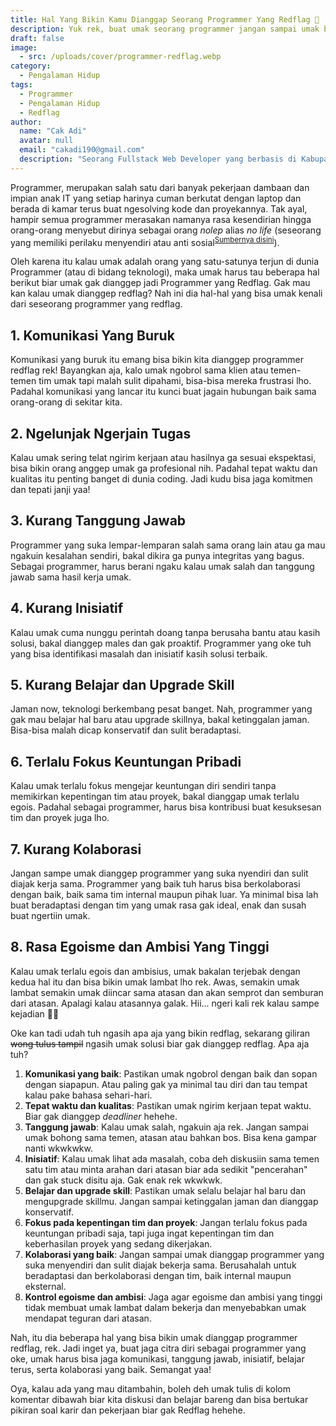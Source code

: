 ```yaml
---
title: Hal Yang Bikin Kamu Dianggap Seorang Programmer Yang Redflag 🚩
description: Yuk rek, buat umak seorang programmer jangan sampai umak bikin citra dirimu sebagai programmer langsung dicap sebagai Programmer yang Redflag biar proyekanmu gacor terus.
draft: false
image:
  - src: /uploads/cover/programmer-redflag.webp
category:
  - Pengalaman Hidup
tags:
  - Programmer
  - Pengalaman Hidup
  - Redflag
author:
  name: "Cak Adi"
  avatar: null
  email: "cakadi190@gmail.com"
  description: "Seorang Fullstack Web Developer yang berbasis di Kabupaten Ngawi yang suka sekali dengan desain dan juga hal yang berbau teknologi."
---
```


Programmer, merupakan salah satu dari banyak pekerjaan dambaan dan impian anak IT yang setiap harinya cuman berkutat dengan laptop dan berada di kamar terus buat ngesolving kode dan proyekannya. Tak ayal, hampir semua programmer merasakan namanya rasa kesendirian hingga orang-orang menyebut dirinya sebagai orang *nolep* alias *no life* (seseorang yang memiliki perilaku menyendiri atau anti sosial<sup>[Sumbernya disini](https://www.detik.com/bali/berita/d-6496207/nolep-adalah-bahasa-gaul-no-life-begini-ciri-cirinya)</sup>).

Oleh karena itu kalau umak adalah orang yang satu-satunya terjun di dunia Programmer (atau di bidang teknologi), maka umak harus tau beberapa hal berikut biar umak gak dianggep jadi Programmer yang Redflag. Gak mau kan kalau umak dianggep redflag? Nah ini dia hal-hal yang bisa umak kenali dari seseorang programmer yang redflag.

## 1. Komunikasi Yang Buruk
Komunikasi yang buruk itu emang bisa bikin kita dianggep programmer redflag rek! Bayangkan aja, kalo umak ngobrol sama klien atau temen-temen tim umak tapi malah sulit dipahami, bisa-bisa mereka frustrasi lho. Padahal komunikasi yang lancar itu kunci buat jagain hubungan baik sama orang-orang di sekitar kita.

## 2. Ngelunjak Ngerjain Tugas
Kalau umak sering telat ngirim kerjaan atau hasilnya ga sesuai ekspektasi, bisa bikin orang anggep umak ga profesional nih. Padahal tepat waktu dan kualitas itu penting banget di dunia coding. Jadi kudu bisa jaga komitmen dan tepati janji yaa!

## 3. Kurang Tanggung Jawab
Programmer yang suka lempar-lemparan salah sama orang lain atau ga mau ngakuin kesalahan sendiri, bakal dikira ga punya integritas yang bagus. Sebagai programmer, harus berani ngaku kalau umak salah dan tanggung jawab sama hasil kerja umak.

## 4. Kurang Inisiatif
Kalau umak cuma nunggu perintah doang tanpa berusaha bantu atau kasih solusi, bakal dianggep males dan gak proaktif. Programmer yang oke tuh yang bisa identifikasi masalah dan inisiatif kasih solusi terbaik.

## 5. Kurang Belajar dan Upgrade Skill
Jaman now, teknologi berkembang pesat banget. Nah, programmer yang gak mau belajar hal baru atau upgrade skillnya, bakal ketinggalan jaman. Bisa-bisa malah dicap konservatif dan sulit beradaptasi.

## 6. Terlalu Fokus Keuntungan Pribadi
Kalau umak terlalu fokus mengejar keuntungan diri sendiri tanpa memikirkan kepentingan tim atau proyek, bakal dianggap umak terlalu egois. Padahal sebagai programmer, harus bisa kontribusi buat kesuksesan tim dan proyek juga lho.

## 7. Kurang Kolaborasi
Jangan sampe umak dianggep programmer yang suka nyendiri dan sulit diajak kerja sama. Programmer yang baik tuh harus bisa berkolaborasi dengan baik, baik sama tim internal maupun pihak luar. Ya minimal bisa lah buat beradaptasi dengan tim yang umak rasa gak ideal, enak dan susah buat ngertiin umak.

## 8. Rasa Egoisme dan Ambisi Yang Tinggi
Kalau umak terlalu egois dan ambisius, umak bakalan terjebak dengan kedua hal itu dan bisa bikin umak lambat lho rek. Awas, semakin umak lambat semakin umak diincar sama atasan dan akan semprot dan semburan dari atasan. Apalagi kalau atasannya galak. Hii... ngeri kali rek kalau sampe kejadian 🤣🫠

Oke kan tadi udah tuh ngasih apa aja yang bikin redflag, sekarang giliran <s>wong tulus tampil</s> ngasih umak solusi biar gak dianggep redflag. Apa aja tuh?

1. **Komunikasi yang baik**: Pastikan umak ngobrol dengan baik dan sopan dengan siapapun. Atau paling gak ya minimal tau diri dan tau tempat kalau pake bahasa sehari-hari.
2. **Tepat waktu dan kualitas**: Pastikan umak ngirim kerjaan tepat waktu. Biar gak dianggep *deadliner* hehehe.
3. **Tanggung jawab**: Kalau umak salah, ngakuin aja rek. Jangan sampai umak bohong sama temen, atasan atau bahkan bos. Bisa kena gampar nanti wkwkwkw.
4. **Inisiatif**: Kalau umak lihat ada masalah, coba deh diskusiin sama temen satu tim atau minta arahan dari atasan biar ada sedikit "pencerahan" dan gak stuck disitu aja. Gak enak rek wkwkwk.
5. **Belajar dan upgrade skill**: Pastikan umak selalu belajar hal baru dan mengupgrade skillmu. Jangan sampai ketinggalan jaman dan dianggap konservatif.
6. **Fokus pada kepentingan tim dan proyek**: Jangan terlalu fokus pada keuntungan pribadi saja, tapi juga ingat kepentingan tim dan keberhasilan proyek yang sedang dikerjakan.
7. **Kolaborasi yang baik**: Jangan sampai umak dianggap programmer yang suka menyendiri dan sulit diajak bekerja sama. Berusahalah untuk beradaptasi dan berkolaborasi dengan tim, baik internal maupun eksternal.
8. **Kontrol egoisme dan ambisi**: Jaga agar egoisme dan ambisi yang tinggi tidak membuat umak lambat dalam bekerja dan menyebabkan umak mendapat teguran dari atasan.

Nah, itu dia beberapa hal yang bisa bikin umak dianggap programmer redflag, rek. Jadi inget ya, buat jaga citra diri sebagai programmer yang oke, umak harus bisa jaga komunikasi, tanggung jawab, inisiatif, belajar terus, serta kolaborasi yang baik. Semangat yaa!

Oya, kalau ada yang mau ditambahin, boleh deh umak tulis di kolom komentar dibawah biar kita diskusi dan belajar bareng dan bisa bertukar pikiran soal karir dan pekerjaan biar gak Redflag hehehe.